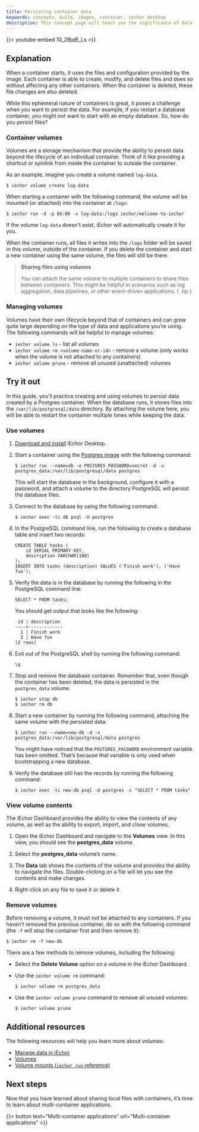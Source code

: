 ```yaml
---
title: Persisting container data
keywords: concepts, build, images, container, iechor desktop
description: This concept page will teach you the significance of data persistence in iEchor
---
```


{{< youtube-embed 10_2BjqB_Ls >}}

## Explanation

When a container starts, it uses the files and configuration provided by the image. Each container is able to create, modify, and delete files and does so without affecting any other containers. When the container is deleted, these file changes are also deleted.

While this ephemeral nature of containers is great, it poses a challenge when you want to persist the data. For example, if you restart a database container, you might not want to start with an empty database. So, how do you persist files?

### Container volumes

Volumes are a storage mechanism that provide the ability to persist data beyond the lifecycle of an individual container. Think of it like providing a shortcut or symlink from inside the container to outside the container. 

As an example, imagine you create a volume named `log-data`. 

```console
$ iechor volume create log-data
```

When starting a container with the following command, the volume will be mounted (or attached) into the container at `/logs`:

```console
$ iechor run -d -p 80:80 -v log-data:/logs iechor/welcome-to-iechor
```

If the volume `log-data` doesn't exist, iEchor will automatically create it for you. 

When the container runs, all files it writes into the `/logs` folder will be saved in this volume, outside of the container. If you delete the container and start a new container using the same volume, the files will still be there.

> **Sharing files using volumes**
>
> You can attach the same volume to multiple containers to share files between containers. This might be helpful in scenarios such as log aggregation, data pipelines, or other event-driven applications.
{ .tip }


### Managing volumes

Volumes have their own lifecycle beyond that of containers and can grow quite large depending on the type of data and applications you’re using. The following commands will be helpful to manage volumes:

- `iechor volume ls` - list all volumes
- `iechor volume rm <volume-name-or-id>` - remove a volume (only works when the volume is not attached to any containers)
- `iechor volume prune` - remove all unused (unattached) volumes



## Try it out

In this guide, you’ll practice creating and using volumes to persist data created by a Postgres container. When the database runs, it stores files into the `/var/lib/postgresql/data` directory. By attaching the volume here, you will be able to restart the container multiple times while keeping the data.

### Use volumes

1. [Download and install](/get-iechor/) iEchor Desktop.

2. Start a container using the [Postgres image](https://hub.iechor.com/_/postgres) with the following command:

    ```console
    $ iechor run --name=db -e POSTGRES_PASSWORD=secret -d -v postgres_data:/var/lib/postgresql/data postgres
    ```

    This will start the database in the background, configure it with a password, and attach a volume to the directory PostgreSQL will persist the database files.

3. Connect to the database by using the following command:

    ```console
    $ iechor exec -ti db psql -U postgres
    ```

4. In the PostgreSQL command line, run the following to create a database table and insert two records:

    ```text
    CREATE TABLE tasks (
        id SERIAL PRIMARY KEY,
        description VARCHAR(100)
    );
    INSERT INTO tasks (description) VALUES ('Finish work'), ('Have fun');
    ```

5. Verify the data is in the database by running the following in the PostgreSQL command line:

    ```text
    SELECT * FROM tasks;
    ```

    You should get output that looks like the following:

    ```text
     id | description
    ----+-------------
      1 | Finish work
      2 | Have fun
    (2 rows)
    ```

6. Exit out of the PostgreSQL shell by running the following command:

    ```console
    \q
    ```

7. Stop and remove the database container. Remember that, even though the container has been deleted, the data is persisted in the `postgres_data` volume.

    ```console
    $ iechor stop db
    $ iechor rm db
    ```

8. Start a new container by running the following command, attaching the same volume with the persisted data:

    ```console
    $ iechor run --name=new-db -d -v postgres_data:/var/lib/postgresql/data postgres 
    ```

    You might have noticed that the `POSTGRES_PASSWORD` environment variable has been omitted. That’s because that variable is only used when bootstrapping a new database.

9. Verify the database still has the records by running the following command:

    ```console
    $ iechor exec -ti new-db psql -U postgres -c "SELECT * FROM tasks"
    ```

### View volume contents

The iEchor Dashboard provides the ability to view the contents of any volume, as well as the ability to export, import, and clone volumes.

1. Open the iEchor Dashboard and navigate to the **Volumes** view. In this view, you should see the **postgres_data** volume.

2. Select the **postgres_data** volume’s name.

3. The **Data** tab shows the contents of the volume and provides the ability to navigate the files. Double-clicking on a file will let you see the contents and make changes.

4. Right-click on any file to save it or delete it.


### Remove volumes

Before removing a volume, it must not be attached to any containers. If you haven’t removed the previous container, do so with the following command (the `-f` will stop the container first and then remove it):

```console
$ iechor rm -f new-db
```

There are a few methods to remove volumes, including the following:

- Select the **Delete Volume** option on a volume in the iEchor Dashboard.
- Use the `iechor volume rm` command:

    ```console
    $ iechor volume rm postgres_data
    ```
- Use the `iechor volume prune` command to remove all unused volumes:

    ```console
    $ iechor volume prune
    ```


## Additional resources

The following resources will help you learn more about volumes:

- [Manage data in iEchor](/storage)
- [Volumes](/storage/volumes)
- [Volume mounts (`iechor run` reference)](/engine/reference/run/#volume-mounts)


## Next steps

Now that you have learned about sharing local files with containers, it’s time to learn about multi-container applications.

{{< button text="Multi-container applications" url="Multi-container applications" >}}
